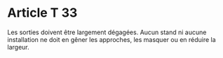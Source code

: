 # Article T 33

Les sorties doivent être largement dégagées. Aucun stand ni aucune installation ne doit en gêner les approches, les masquer ou en réduire la largeur.
